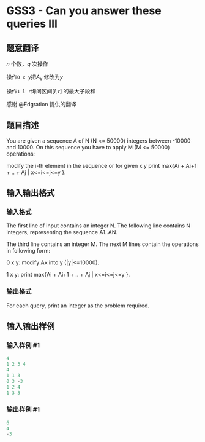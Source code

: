# GSS3 - Can you answer these queries III

## 题意翻译

$n$ 个数，$q$ 次操作

操作```0 x y```把$A_x$ 修改为$y$

操作```1 l r```询问区间$[l, r]$ 的最大子段和

感谢 @Edgration 提供的翻译

## 题目描述

You are given a sequence A of N (N <= 50000) integers between -10000 and 10000. On this sequence you have to apply M (M <= 50000) operations:

modify the i-th element in the sequence or for given x y print max{Ai + Ai+1 + .. + Aj | x<=i<=j<=y }.

## 输入输出格式

### 输入格式

The first line of input contains an integer N. The following line contains N integers, representing the sequence A1..AN.

The third line contains an integer M. The next M lines contain the operations in following form:

0 x y: modify Ax into y (|y|<=10000).

1 x y: print max{Ai + Ai+1 + .. + Aj | x<=i<=j<=y }.

### 输出格式

For each query, print an integer as the problem required.

## 输入输出样例

### 输入样例 #1

```cpp
4
1 2 3 4
4
1 1 3
0 3 -3
1 2 4
1 3 3
```


### 输出样例 #1

```cpp
6
4
-3
```


